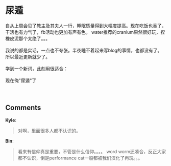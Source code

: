 # 尿遁

<div id="msgcns!9884D0A402622CB2!3723" class="bvMsg">自从上周会见了教主及其夫人一行，睡眠质量得到大幅度提高。现在吃饭也香了，干活也有力气了，fb活动也更加有声有色。 water推荐的cranium果然很好玩，捏橡皮泥那个太绝了。。。<br /><br />我说的都是实话，一点也不夸张。半夜睡不着起来写blog的事情，也都没有了。所以最近更新就少了。<br /><br />学到一个新词，此刻用很适合：<br /><br />现在俺&quot;尿遁&quot;了<br /><br /><br /></div>

## Comments

**Kyle**:
> 对啊，里面很多人都不认识的。
 

**Bin**:
> 看来有信仰真是重要，不管是什么信仰。。。。
word worm还凑合，反正大家都不认识，倒是performance cat一般都被我们汉化了再玩。。。

